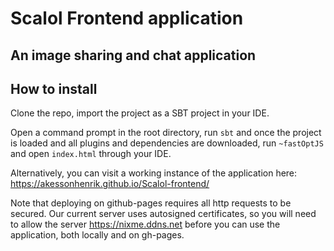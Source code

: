 # Scalol Frontend application
## An image sharing and chat application

## How to install

Clone the repo, import the project as a SBT project in your IDE.

Open a command prompt in the root directory, run ```sbt``` and once the project is loaded and all plugins and dependencies are downloaded, run ```~fastOptJS``` and open ```index.html``` through your IDE.

Alternatively, you can visit a working instance of the application here: https://akessonhenrik.github.io/Scalol-frontend/

Note that deploying on github-pages requires all http requests to be secured. Our current server uses autosigned certificates, so you will need to allow the server https://nixme.ddns.net before you can use the application, both locally and on gh-pages.